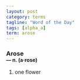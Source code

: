 ```yaml
---
layout: post
category: terms
tagline: "Word of the Day"
tags: [alpha_a]
term: arose
---
```


<h3>Arose<br/> <small>&mdash; n. (a<span>&middot;</span>rose)</small></h3>
<p><ol>
<li>one flower</li>
</ol></p>

